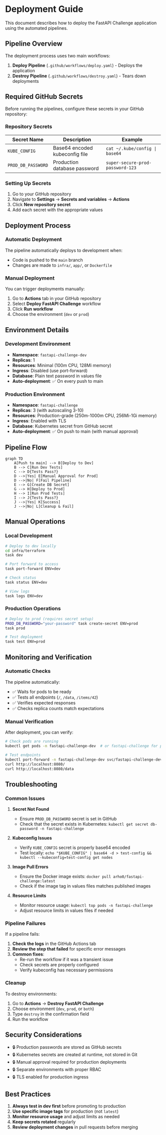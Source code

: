 # Deployment Guide

This document describes how to deploy the FastAPI Challenge application using the automated pipelines.

## Pipeline Overview

The deployment process uses two main workflows:

1. **Deploy Pipeline** (`.github/workflows/deploy.yaml`) - Deploys the application
2. **Destroy Pipeline** (`.github/workflows/destroy.yaml`) - Tears down deployments

## Required GitHub Secrets

Before running the pipelines, configure these secrets in your GitHub repository:

### Repository Secrets

| Secret Name | Description | Example |
|-------------|-------------|---------|
| `KUBE_CONFIG` | Base64 encoded kubeconfig file | `cat ~/.kube/config \| base64` |
| `PROD_DB_PASSWORD` | Production database password | `super-secure-prod-password-123` |

### Setting Up Secrets

1. Go to your GitHub repository
2. Navigate to **Settings** → **Secrets and variables** → **Actions**
3. Click **New repository secret**
4. Add each secret with the appropriate values

## Deployment Process

### Automatic Deployment

The pipeline automatically deploys to development when:
- Code is pushed to the `main` branch
- Changes are made to `infra/`, `app/`, or `Dockerfile`

### Manual Deployment

You can trigger deployments manually:

1. Go to **Actions** tab in your GitHub repository
2. Select **Deploy FastAPI Challenge** workflow
3. Click **Run workflow**
4. Choose the environment (`dev` or `prod`)

## Environment Details

### Development Environment

- **Namespace**: `fastapi-challenge-dev`
- **Replicas**: 1
- **Resources**: Minimal (100m CPU, 128Mi memory)
- **Ingress**: Disabled (use port-forward)
- **Database**: Plain text password in values file
- **Auto-deployment**: ✅ On every push to main

### Production Environment

- **Namespace**: `fastapi-challenge`
- **Replicas**: 3 (with autoscaling 3-10)
- **Resources**: Production-grade (250m-1000m CPU, 256Mi-1Gi memory)
- **Ingress**: Enabled with TLS
- **Database**: Kubernetes secret from GitHub secret
- **Auto-deployment**: ✅ On push to main (with manual approval)

## Pipeline Flow

```mermaid
graph TD
    A[Push to main] --> B[Deploy to Dev]
    B --> C[Run Dev Tests]
    C --> D{Tests Pass?}
    D -->|Yes| E[Manual Approval for Prod]
    D -->|No| F[Fail Pipeline]
    E --> G[Create DB Secret]
    G --> H[Deploy to Prod]
    H --> I[Run Prod Tests]
    I --> J{Tests Pass?}
    J -->|Yes| K[Success]
    J -->|No| L[Cleanup & Fail]
```

## Manual Operations

### Local Development

```bash
# Deploy to dev locally
cd infra/terraform
task dev

# Port forward to access
task port-forward ENV=dev

# Check status
task status ENV=dev

# View logs
task logs ENV=dev
```

### Production Operations

```bash
# Deploy to prod (requires secret setup)
PROD_DB_PASSWORD="your-password" task create-secret ENV=prod
task prod

# Test deployment
task test ENV=prod
```

## Monitoring and Verification

### Automatic Checks

The pipeline automatically:
- ✅ Waits for pods to be ready
- ✅ Tests all endpoints (`/`, `/data`, `/items/42`)
- ✅ Verifies expected responses
- ✅ Checks replica counts match expectations

### Manual Verification

After deployment, you can verify:

```bash
# Check pods are running
kubectl get pods -n fastapi-challenge-dev  # or fastapi-challenge for prod

# Test endpoints
kubectl port-forward -n fastapi-challenge-dev svc/fastapi-challenge-dev-fastapi-challenge 8080:8080
curl http://localhost:8080/
curl http://localhost:8080/data
```

## Troubleshooting

### Common Issues

1. **Secret Not Found**
   - Ensure `PROD_DB_PASSWORD` secret is set in GitHub
   - Check that the secret exists in Kubernetes: `kubectl get secret db-password -n fastapi-challenge`

2. **Kubeconfig Issues**
   - Verify `KUBE_CONFIG` secret is properly base64 encoded
   - Test locally: `echo "$KUBE_CONFIG" | base64 -d > test-config && kubectl --kubeconfig=test-config get nodes`

3. **Image Pull Errors**
   - Ensure the Docker image exists: `docker pull arho0/fastapi-challenge:latest`
   - Check if the image tag in values files matches published images

4. **Resource Limits**
   - Monitor resource usage: `kubectl top pods -n fastapi-challenge`
   - Adjust resource limits in values files if needed

### Pipeline Failures

If a pipeline fails:

1. **Check the logs** in the GitHub Actions tab
2. **Review the step that failed** for specific error messages
3. **Common fixes**:
   - Re-run the workflow if it was a transient issue
   - Check secrets are properly configured
   - Verify kubeconfig has necessary permissions

### Cleanup

To destroy environments:

1. Go to **Actions** → **Destroy FastAPI Challenge**
2. Choose environment (`dev`, `prod`, or `both`)
3. Type `destroy` in the confirmation field
4. Run the workflow

## Security Considerations

- 🔒 Production passwords are stored as GitHub secrets
- 🔒 Kubernetes secrets are created at runtime, not stored in Git
- 🔒 Manual approval required for production deployments
- 🔒 Separate environments with proper RBAC
- 🔒 TLS enabled for production ingress

## Best Practices

1. **Always test in dev first** before promoting to production
2. **Use specific image tags** for production (not `latest`)
3. **Monitor resource usage** and adjust limits as needed
4. **Keep secrets rotated** regularly
5. **Review deployment changes** in pull requests before merging
